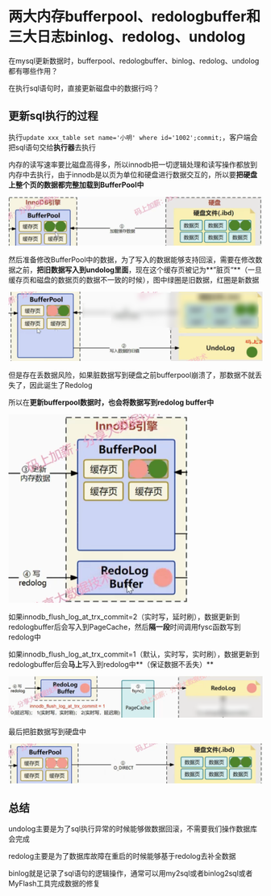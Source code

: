 # 两大内存bufferpool、redologbuffer和三大日志binlog、redolog、undolog

在mysql更新数据时，bufferpool、redologbuffer、binlog、redolog、undolog都有哪些作用？

在执行sql语句时，直接更新磁盘中的数据行吗？

## 更新sql执行的过程

执行`update xxx_table set name='小明' where id='1002';commit;`，客户端会把sql语句交给**执行器**去执行



内存的读写速率要比磁盘高得多，所以innodb把一切逻辑处理和读写操作都放到内存中去执行，由于innodb是以页为单位和硬盘进行数据交互的，所以要**把硬盘上整个页的数据都完整加载到BufferPool中**

<img src="assets/image-20230826170814919.png" alt="image-20230826170814919" style="zoom:80%;" />



然后准备修改BufferPool中的数据，为了写入的数据能够支持回滚，需要在修改数据之前，**把旧数据写入到undolog里面**，现在这个缓存页被记为**”脏页“**（一旦缓存页和磁盘的数据页的数据不一致的时候），图中绿圈是旧数据，红圈是新数据

<img src="assets/image-20230826171656377.png" alt="image-20230826171656377" style="zoom:80%;" />



但是存在丢数据风险，如果脏数据写到硬盘之前bufferpool崩溃了，那数据不就丢失了，因此诞生了Redolog

所以在**更新bufferpool数据时，也会将数据写到redolog buffer中**

<img src="assets/image-20230826174020036.png" alt="image-20230826174020036" style="zoom:80%;" />



如果innodb_flush_log_at_trx_commit=2（实时写，延时刷），数据更新到redologbuffer后会写入到PageCache，然后**隔一段**时间调用fysc函数写到redolog中

如果innodb_flush_log_at_trx_commit=1（默认，实时写，实时刷），数据更新到redologbuffer后会**马上**写入到redolog中**（保证数据不丢失）**

<img src="assets/image-20230826181212851.png" alt="image-20230826181212851" style="zoom:80%;" />



最后把脏数据写到硬盘中

<img src="assets/image-20230826183056438.png" alt="image-20230826183056438" style="zoom:80%;" />

## 总结

undolog主要是为了sql执行异常的时候能够做数据回滚，不需要我们操作数据库会完成

redolog主要是为了数据库故障在重启的时候能够基于redolog去补全数据

binlog就是记录了sql语句的逻辑操作，通常可以用my2sql或者binlog2sql或者MyFlash工具完成数据的修复





